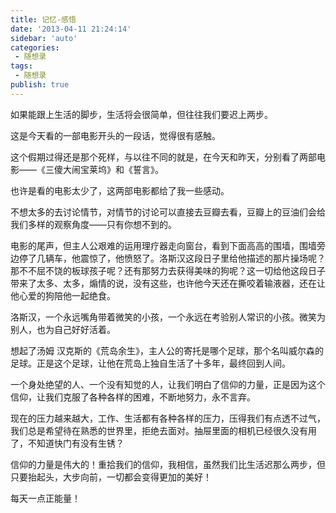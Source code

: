 ```yaml
---
title: 记忆-感悟
date: '2013-04-11 21:24:14'
sidebar: 'auto'
categories:
 - 随想录
tags:
 - 随想录
publish: true
---
```


如果能跟上生活的脚步，生活将会很简单，但往往我们要迟上两步。

这是今天看的一部电影开头的一段话，觉得很有感触。

这个假期过得还是那个死样，与以往不同的就是，在今天和昨天，分别看了两部电影——《三傻大闹宝莱坞》和《誓言》。

也许是看的电影太少了，这两部电影都给了我一些感动。

不想太多的去讨论情节，对情节的讨论可以直接去豆瓣去看，豆瓣上的豆油们会给我们多样的观察角度——只有你想不到的。

电影的尾声，但主人公艰难的运用理疗器走向窗台，看到下面高高的围墙，围墙旁边停了几辆车，他震惊了，他愤怒了。洛斯汉这段日子里给他描述的那片操场呢？那不不屈不饶的板球孩子呢？还有那努力去获得美味的狗呢？这一切给他这段日子带来了太多、太多，煽情的说，没有这些，也许他今天还在撕咬着输液器，还在让他心爱的狗陪他一起绝食。

洛斯汉，一个永远嘴角带着微笑的小孩，一个永远在考验别人常识的小孩。微笑为别人，也为自己好好活着。

想起了汤姆 汉克斯的《荒岛余生》，主人公的寄托是哪个足球，那个名叫威尔森的足球。正是这个足球，让他在荒岛上独自生活了十多年，最终回到人间。

一个身处绝望的人、一个没有知觉的人，让我们明白了信仰的力量，正是因为这个信仰，让我们克服了各种各样的困难，不断地努力，永不言弃。

现在的压力越来越大，工作、生活都有各种各样的压力，压得我们有点透不过气，我们总是希望待在熟悉的世界里，拒绝去面对。抽屉里面的相机已经很久没有用了，不知道快门有没有生锈？

信仰的力量是伟大的！重拾我们的信仰，我相信，虽然我们比生活迟那么两步，但只要抬起头，大步向前，一切都会变得更加的美好！

每天一点正能量！
